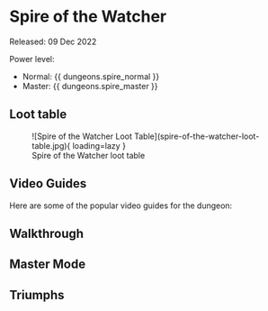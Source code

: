 <!-- 

Template for links to open in new tab:

<a href="[url]" target="_blank">[display_text]</a> 

-->


Spire of the Watcher
====================================================================

Released: 09 Dec 2022

Power level:

- Normal: {{ dungeons.spire_normal }}
- Master: {{ dungeons.spire_master }}


Loot table
--------------------------------------------------------------------

<figure markdown>
  ![Spire of the Watcher Loot Table](spire-of-the-watcher-loot-table.jpg){ loading=lazy }
  <figcaption>Spire of the Watcher loot table</figcaption>
</figure>


Video Guides
--------------------------------------------------------------------

Here are some of the popular video guides for the dungeon:


Walkthrough
--------------------------------------------------------------------


Master Mode
--------------------------------------------------------------------


Triumphs
--------------------------------------------------------------------